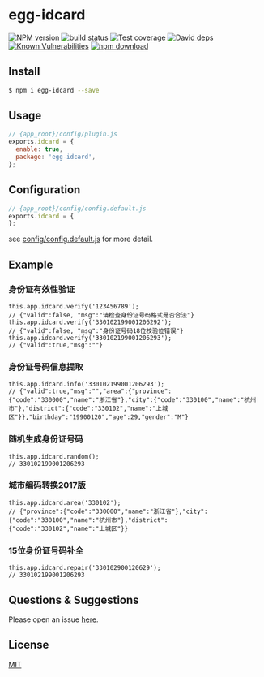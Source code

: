 # egg-idcard

[![NPM version][npm-image]][npm-url]
[![build status][travis-image]][travis-url]
[![Test coverage][codecov-image]][codecov-url]
[![David deps][david-image]][david-url]
[![Known Vulnerabilities][snyk-image]][snyk-url]
[![npm download][download-image]][download-url]

[npm-image]: https://img.shields.io/npm/v/egg-idcard.svg?style=flat-square
[npm-url]: https://npmjs.org/package/egg-idcard
[travis-image]: https://img.shields.io/travis/eggjs/egg-idcard.svg?style=flat-square
[travis-url]: https://travis-ci.org/eggjs/egg-idcard
[codecov-image]: https://img.shields.io/codecov/c/github/eggjs/egg-idcard.svg?style=flat-square
[codecov-url]: https://codecov.io/github/eggjs/egg-idcard?branch=master
[david-image]: https://img.shields.io/david/eggjs/egg-idcard.svg?style=flat-square
[david-url]: https://david-dm.org/eggjs/egg-idcard
[snyk-image]: https://snyk.io/test/npm/egg-idcard/badge.svg?style=flat-square
[snyk-url]: https://snyk.io/test/npm/egg-idcard
[download-image]: https://img.shields.io/npm/dm/egg-idcard.svg?style=flat-square
[download-url]: https://npmjs.org/package/egg-idcard

<!--
Description here.
-->

## Install

```bash
$ npm i egg-idcard --save
```

## Usage

```js
// {app_root}/config/plugin.js
exports.idcard = {
  enable: true,
  package: 'egg-idcard',
};
```

## Configuration

```js
// {app_root}/config/config.default.js
exports.idcard = {
};
```

see [config/config.default.js](config/config.default.js) for more detail.

## Example

<!-- example here -->

### 身份证有效性验证

```node
this.app.idcard.verify('123456789');
// {"valid":false, "msg":"请检查身份证号码格式是否合法"}
this.app.idcard.verify('330102199001206292');
// {"valid":false, "msg":"身份证号码18位校验位错误"}
this.app.idcard.verify('330102199001206293');
// {"valid":true,"msg":""}
```

### 身份证号码信息提取

```node
this.app.idcard.info('330102199001206293');
// {"valid":true,"msg":"","area":{"province":{"code":"330000","name":"浙江省"},"city":{"code":"330100","name":"杭州市"},"district":{"code":"330102","name":"上城区"}},"birthday":"19900120","age":29,"gender":"M"}
```

### 随机生成身份证号码

```node
this.app.idcard.random();
// 330102199001206293
```

### 城市编码转换2017版

```node
this.app.idcard.area('330102');
// {"province":{"code":"330000","name":"浙江省"},"city":{"code":"330100","name":"杭州市"},"district":{"code":"330102","name":"上城区"}}
```

### 15位身份证号码补全

```node
this.app.idcard.repair('330102900120629');
// 330102199001206293
```

## Questions & Suggestions

Please open an issue [here](https://github.com/eggjs/egg/issues).

## License

[MIT](LICENSE)
